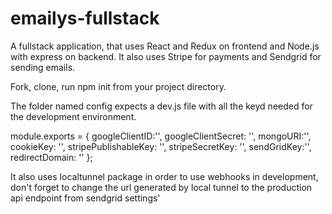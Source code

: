 # emailys-fullstack

A fullstack application, that uses React and Redux on frontend and Node.js with express on backend.
It also uses Stripe for payments and Sendgrid for sending emails.

Fork, clone, run npm init from your project directory. 

The folder named config expects a dev.js file with all the keyd needed for the development environment.

module.exports = {
  googleClientID:'',
  googleClientSecret: '',
  mongoURI:'',
  cookieKey: '',
  stripePublishableKey: '',
  stripeSecretKey: '',
  sendGridKey:'',
  redirectDomain: ''
};

It also uses localtunnel package in order to use webhooks in development, don't forget to change the url generated by local tunnel to the production api endpoint from sendgrid settings'
